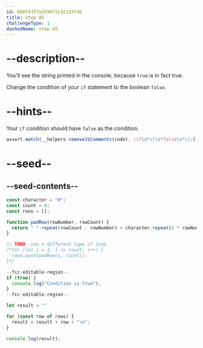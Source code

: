 ```yaml
---
id: 660f4377a359972c521d3f4b
title: Step 85
challengeType: 1
dashedName: step-85
---
```


# --description--

You'll see the string printed in the console, because `true` is in fact true.

Change the condition of your `if` statement to the boolean `false`.

# --hints--

Your `if` condition should have `false` as the condition.

```js
assert.match(__helpers.removeJSComments(code), /if\s*\(\s*false\s*\)/);
```

# --seed--

## --seed-contents--

```js
const character = "#";
const count = 8;
const rows = [];

function padRow(rowNumber, rowCount) {
  return " ".repeat(rowCount - rowNumber) + character.repeat(2 * rowNumber - 1) + " ".repeat(rowCount - rowNumber);
}

// TODO: use a different type of loop
/*for (let i = 1; i <= count; i++) {
  rows.push(padRow(i, count));
}*/

--fcc-editable-region--
if (true) {
  console.log("Condition is true");
}
--fcc-editable-region--

let result = ""

for (const row of rows) {
  result = result + row + "\n";
}

console.log(result);
```
